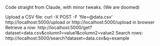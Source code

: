Code straight from Claude, with minor tweaks. (We are doomed)

Upload a CSV file: curl -X POST -F 'file=@data.csv' http://localhost:5000/upload
or http://localhost:5000/upload in browser
Retrieve a row: http://localhost:5000/get?dataset=data.csv&column1=value1&column2=value2
Search rows: http://localhost:5000/search?dataset=data.csv&q=example